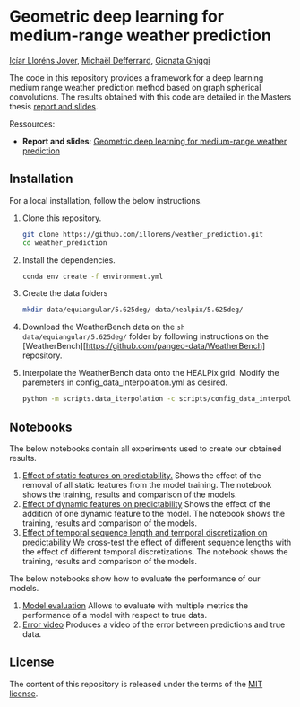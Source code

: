 # Geometric deep learning for medium-range weather prediction

[Icíar Lloréns Jover][illorens], [Michaël Defferrard][mdeff], [Gionata Ghiggi][gg]

[illorens]: https://www.linkedin.com/in/iciar-llorens-jover/
[mdeff]: http://deff.ch
[gg]: https://people.epfl.ch/gionata.ghiggi

The code in this repository provides a framework for a deep learning medium range weather prediction method based on graph spherical convolutions. The results obtained with this code are detailed in the Masters thesis [report and slides][info_link]. 


Ressources:
* **Report and slides**: [Geometric deep learning for medium-range weather prediction][info_link]

[info_link]: https://infoscience.epfl.ch/record/278138/



## Installation

For a local installation, follow the below instructions.

1. Clone this repository.
   ```sh
   git clone https://github.com/illorens/weather_prediction.git
   cd weather_prediction
   ```

2. Install the dependencies.
   ```sh
   conda env create -f environment.yml
   ```
   
3. Create the data folders
    ```sh
   mkdir data/equiangular/5.625deg/ data/healpix/5.625deg/
   ```
   
4. Download the WeatherBench data on the ```sh data/equiangular/5.625deg/``` folder by following instructions on the [WeatherBench][https://github.com/pangeo-data/WeatherBench] repository.

5. Interpolate the WeatherBench data onto the HEALPix grid. Modify the paremeters in config_data_interpolation.yml as desired.
    ```sh 
    python -m scripts.data_iterpolation -c scripts/config_data_interpolation.yml
    ```



## Notebooks

The below notebooks contain all experiments used to create our obtained results. 

1. [Effect of static features on predictability.][static_features]
   Shows the effect of the removal of all static features from the model training. The notebook shows the training, results and comparison of the models. 
1. [Effect of dynamic features on predictability][dynamic_features]
   Shows the effect of the addition of one dynamic feature to the model. The notebook shows the training, results and comparison of the models. 
1. [Effect of temporal sequence length and temporal discretization on predictability][temporal]
   We cross-test the effect of different sequence lengths with the effect of different temporal discretizations. The notebook shows the training, results and comparison of the models. 
   
   
The below notebooks show how to evaluate the performance of our models.

1. [Model evaluation][evaluation]
    Allows to evaluate with multiple metrics the performance of a model with respect to true data.
1. [Error video][error_vid]
    Produces a video of the error between predictions and true data.
   
   
[static_features]: https://github.com/illorens/weather_prediction/blob/master/notebooks/test_static_features.ipynb

[dynamic_features]: https://github.com/illorens/weather_prediction/blob/master/notebooks/test_dynamic_features.ipynb

[temporal]: https://github.com/illorens/weather_prediction/blob/master/notebooks/test_temporal_dimension.ipynb

[evaluation]: https://github.com/illorens/weather_prediction/blob/master/notebooks/evaluate_model.ipynb

[error_vid]: https://github.com/illorens/weather_prediction/blob/master/notebooks/error_video.ipynb


## License

The content of this repository is released under the terms of the [MIT license](LICENCE.txt).